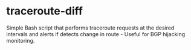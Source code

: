 # traceroute-diff

Simple Bash script that performs traceroute requests at the desired intervals and alerts if detects change in route - Useful for BGP hijacking monitoring.
